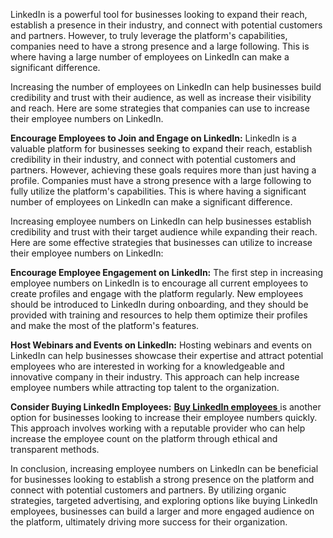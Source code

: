LinkedIn is a powerful tool for businesses looking to expand their reach, establish a presence in their industry, and connect with potential customers and partners. However, to truly leverage the platform's capabilities, companies need to have a strong presence and a large following. This is where having a large number of employees on LinkedIn can make a significant difference.

Increasing the number of employees on LinkedIn can help businesses build credibility and trust with their audience, as well as increase their visibility and reach. Here are some strategies that companies can use to increase their employee numbers on LinkedIn.

<strong>Encourage Employees to Join and Engage on LinkedIn:</strong> LinkedIn is a valuable platform for businesses seeking to expand their reach, establish credibility in their industry, and connect with potential customers and partners. However, achieving these goals requires more than just having a profile. Companies must have a strong presence with a large following to fully utilize the platform's capabilities. This is where having a significant number of employees on LinkedIn can make a significant difference.

Increasing employee numbers on LinkedIn can help businesses establish credibility and trust with their target audience while expanding their reach. Here are some effective strategies that businesses can utilize to increase their employee numbers on LinkedIn:

<strong>Encourage Employee Engagement on LinkedIn:</strong> The first step in increasing employee numbers on LinkedIn is to encourage all current employees to create profiles and engage with the platform regularly. New employees should be introduced to LinkedIn during onboarding, and they should be provided with training and resources to help them optimize their profiles and make the most of the platform's features.

<strong>Host Webinars and Events on LinkedIn:</strong> Hosting webinars and events on LinkedIn can help businesses showcase their expertise and attract potential employees who are interested in working for a knowledgeable and innovative company in their industry. This approach can help increase employee numbers while attracting top talent to the organization.

<strong>Consider Buying LinkedIn Employees:</strong> <a href="https://alwaysviral.in/buy-linkedin-employees/"><strong> Buy LinkedIn employees</strong> </a> is another option for businesses looking to increase their employee numbers quickly. This approach involves working with a reputable provider who can help increase the employee count on the platform through ethical and transparent methods.

In conclusion, increasing employee numbers on LinkedIn can be beneficial for businesses looking to establish a strong presence on the platform and connect with potential customers and partners. By utilizing organic strategies, targeted advertising, and exploring options like buying LinkedIn employees, businesses can build a larger and more engaged audience on the platform, ultimately driving more success for their organization.
